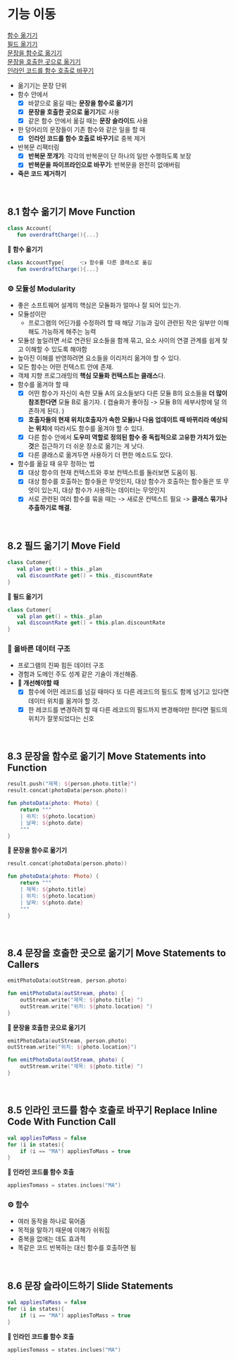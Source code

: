 # 기능 이동

[함수 옮기기](#id-section1)<br>
[필드 옮기기](#id-section2)<br>
[문장을 함수로 옮기기](#id-section3)<br>
[문장을 호출한 곳으로 옮기기](#id-section4)<br>
[인라인 코드를 함수 호출로 바꾸기](#id-section5)<br>


- 옮기기는 문장 단위
- 함수 안에서
	- [x] 바깥으로 옮길 때는 **문장을 함수로 옮기기**
	- [x] **문장을 호출한 곳으로 옮기기**로 사용
	- [x] 같은 함수 안에서 옮길 때는 **문장 슬라이드** 사용
- 한 덩어리의 문장들이 기존 함수와 같은 일을 할 때
	- [x] **인라인 코드를 함수 호출로 바꾸기**로 중복 제거
 - 반복문 리팩터링
	 - [x] **반복문 쪼개기**: 각각의 반복문이 단 하나의 일만 수행하도록 보장
	 - [x] **반복문을 파이프라인으로 바꾸기**: 반복문을 완전히 없애버림
- **죽은 코드 제거하기** 

<br>
<div id='id-section1'/>

## 8.1 함수 옮기기 Move Function
```kotlin
class Account{
   fun overdraftCharge(){...}
```
**🔻 함수 옮기기**
```kotlin
class AccountType{     👈 함수를 다른 클래스로 옮김
   fun overdraftCharge(){...}
```

### ⚙️ 모듈성 Modularity
- 좋은 소프트웨어 설계의 핵심은 모듈화가 얼마나 잘 되어 있는가.
- 모듈성이란
	- 프로그램의 어딘가를 수정하려 할 때 해당 기능과 깊이 관련된 작은 일부만 이해해도 가능하게 해주는 능력
- 모듈성 높일려면 서로 연관된 요소들을 함께 묶고, 요소 사이의 연결 관계를 쉽게 찾고 이해할 수 있도록 해야함
- 높아진 이해를 반영하려면 요소들을 이리저리 옮겨야 할 수 있다. 
- 모든 함수는 어떤 컨텍스트 안에 존재. 
- 객체 지향 프로그래밍의 **핵심 모듈화 컨텍스트는 클래스**다.
- 함수를 옮겨야 할 때
	- [x] 어떤 함수가 자신이 속한 모듈 A의 요소들보다 다른 모듈 B의 요소들을 **더 많이 참조한다면** 모듈 B로 옮기자. ( 캡슐화가 좋아짐 -> 모듈 B의 세부사항에 덜 의존하게 된다. ) 
	- [x] **호출자들의 현재 위치(호출자가 속한 모듈)나 다음 업데이트 때 바뀌리라 예상되는 위치**에 따라서도 함수를 옮겨야 할 수 있다. 
	- [x] 다른 함수 안에서 **도우미 역할로 정의된 함수 중 독립적으로 고유한 가치가 있는 것**은 접근하기 더 쉬운 장소로 옮기는 게 낫다.
	- [x] 다른 클래스로 옮겨두면 사용하기 더 편한 메소드도 있다.
- 함수를 옮길 때 유무 정하는 법
	- [x] 대상 함수의 현재 컨텍스트와 후보 컨텍스트를 둘러보면 도움이 됨.
	- [x] 대상 함수를 호출하는 함수들은 무엇인지, 대상 함수가 호출하는 함수들은 또 무엇이 있는지, 대상 함수가 사용하는 데이터는 무엇인지
	- [x] 서로 관련된 여러 함수를 묶을 때는 -> 새로운 컨텍스트 필요 -> **클래스 묶기나 추출하기로 해결.**

<br>
<div id='id-section2'/>

## 8.2 필드 옮기기 Move Field
```kotlin
class Cutomer{
   val plan get() = this._plan
   val discountRate get() = this._discountRate
}
```
**🔻 필드 옮기기**
```kotlin
class Cutomer{
   val plan get() = this._plan
   val discountRate get() = this.plan.discountRate
}
```

### 📂 올바른 데이터 구조
- 프로그램의 진짜 힘든 데이터 구조
- 경험과 도메인 주도 성계 같은 기술이 개선해줌.
- **🔨 개선해야할 때**
	- [x] 함수에 어떤 레코드를 넘길 때마다 또 다른 레코드의 필드도 함께 넘기고 있다면 
데이터 위치를 옮겨야 할 것.
	- [x] 한 레코드를 변경하려 할 때 다른 레코드의 필드까지 변경해야만 한다면 
필드의 위치가 잘못되었다는 신호

<br>
<div id='id-section3'/>

## 8.3 문장을 함수로 옮기기 Move Statements into Function
```kotlin
result.push("제목: ${person.photo.title}")
result.concat(photoData(person.photo))

fun photoData(photo: Photo) {
	return """
	| 위치: ${photo.location}
	| 날짜: ${photo.date}
	"""
}
```
**🔻 문장을 함수로 옮기기**
```kotlin
result.concat(photoData(person.photo))

fun photoData(photo: Photo) {
	return """
	| 제목: ${photo.title}
	| 위치: ${photo.location}
	| 날짜: ${photo.date}
	"""
}
```

<br>
<div id='id-section4'/>

## 8.4 문장을 호출한 곳으로 옮기기 Move Statements to Callers
```kotlin
emitPhotoData(outStream, person.photo)

fun emitPhotoData(outStream, photo) {
	outStream.write("제목: ${photo.title} ")
	outStream.write("위치: ${photo.location} ")
}
```
**🔻 문장을 호출한 곳으로 옮기기**
```kotlin
emitPhotoData(outStream, person.photo)
outStream.write("위치: ${photo.location}")

fun emitPhotoData(outStream, photo) {
	outStream.write("제목: ${photo.title} ")
}
```

<br>
<div id='id-section5'/>

## 8.5 인라인 코드를 함수 호출로 바꾸기 Replace Inline Code With Function Call
```kotlin
val appliesToMass = false
for (i in states){
	if (i == "MA") appliesToMass = true
}
```
**🔻 인라인 코드를 함수 호출**
```kotlin
appliesTomass = states.inclues("MA")
```

### ⚙️ 함수
- 여러 동작을 하나로 묶어줌
- 목적을 말하기 때문에 이해가 쉬워짐
- 중복을 없애는 데도 효과적
- 똑같은 코드 반복하는 대신 함수를 호출하면 됨

<br>
<div id='id-section6'/>

## 8.6 문장 슬라이드하기 Slide Statements
```kotlin
val appliesToMass = false
for (i in states){
	if (i == "MA") appliesToMass = true
}
```
**🔻 인라인 코드를 함수 호출**
```kotlin
appliesTomass = states.inclues("MA")
```
<!--stackedit_data:
eyJoaXN0b3J5IjpbODQ4NjQ5MDcwLDE4MjQzNjU4NTUsLTE5NT
c1OTY2NjgsLTUyNTQxMTMsMzQzMDk3NTI1LDE4NjcyNjIzNzEs
MTEzMTIwNDQ3NiwxNjg3NzQ4MzQ2LC01MTQxNjI4MzYsLTE2MT
QzNDc1NDMsMTE3NTQxMDg5NCwxNDU0OTQ5MTM1LDU2Nzg4Njkz
MiwxNDEzOTAxMzUsLTEwMzUxNzAzNDEsMzg2Mjk2OTM0LC0xMz
U0Njg4MTYzLC0xNDgwMjY2Mzg4LC0xODkyMDE0OTAzXX0=
-->